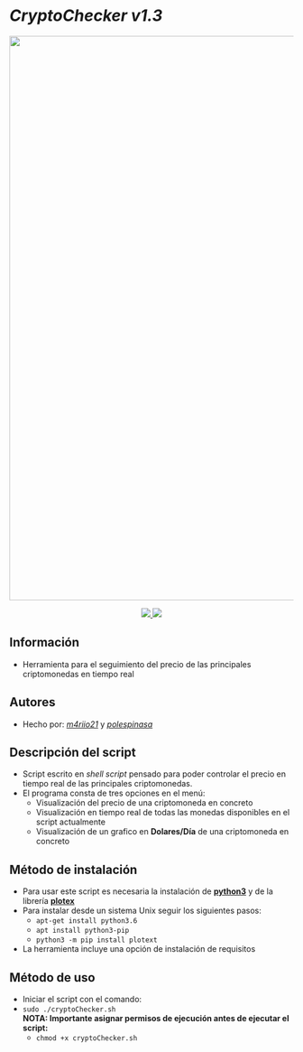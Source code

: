 # ***CryptoChecker v1.3***

<img src="https://www.unicoindcx.com/img/unicoin-ethereum.png" width="1000">  

<p align="center">
    <a href="https://python.org">
    <img src="https://img.shields.io/badge/Python-3-green.svg">
  </a>
    <a href="https://github.com/PushpenderIndia/apkinfector">
    <img src="https://img.shields.io/badge/Open%20Source-%E2%9D%A4-brightgreen.svg">
  </a>
</p>


## Información ##
* Herramienta para el seguimiento del precio de las principales criptomonedas en tiempo real

## Autores ##
* Hecho por: 
[*m4riio21*](https://github.com/m4riio21) y [*polespinasa*](https://github.com/polespinasa)

## Descripción del script ##
* Script escrito en *shell script* pensado para poder controlar el precio en tiempo real de las principales criptomonedas.  
* El programa consta de tres opciones en el menú:
    * Visualización del precio de una criptomoneda en concreto
    * Visualización en tiempo real de todas las monedas disponibles en el script actualmente
    * Visualización de un grafico en **Dolares/Día** de una criptomoneda en concreto
    
## Método de instalación ##
* Para usar este script es necesaria la instalación de [**python3**](https://www.python.org/downloads/) y de la librería [**plotex**](https://pypi.org/project/plotext/)  
* Para instalar desde un sistema Unix seguir los siguientes pasos:
    * ```apt-get install python3.6```    
    * ```apt install python3-pip```    
    * ```python3 -m pip install plotext```    
* La herramienta incluye una opción de instalación de requisitos

## Método de uso ##
* Iniciar el script con el comando:  
* ```sudo ./cryptoChecker.sh```  
      **NOTA: Importante asignar permisos de ejecución antes de ejecutar el script:**  
    * ```chmod +x cryptoChecker.sh```
    
